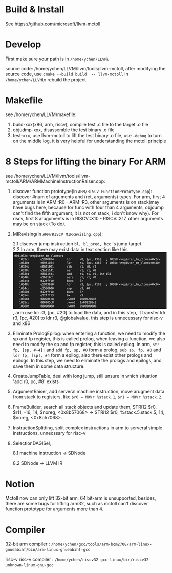 # Build & Install
See https://github.com/microsoft/llvm-mctoll

# Develop
First make sure your path is in `/home/ychen/LLVM`\

source code: /home/ychen/LLVM/llvm/tools/llvm-mctoll, after modifying the source code, use `cmake --build build  -- llvm-mctoll` in `/home/ychen/LLVM`to rebuild the project

# Makefile
see /home/ychen/LLVM/makefile: 
1. build-xxx(x86, arm, riscv), compile test .c file to the target .o file
2. objudmp-xxx, disassemble the test binary .o file
3. test-xxx, use llvm-mctoll to lift the test binary .o file, use `-debug` to turn on the middle log, it is very helpful for understanding the mctoll principle

# 8 Steps for lifting the binary For ARM
see /home/ychen/LLVM/llvm/tools/llvm-mctoll/ARM/ARMMachineInstructionRaiser.cpp: 
1. discover function prototype(in `ARM/RISCV FunctionPrototype.cpp`): discover #num of arguments and (ret, arguments) types. For arm, first 4 arguments is in ARM::R0 - ARM::R3, other arguments is on stack(may have bugs here, because for func with four than 4 arguments, objdump can't find the fifth argument, it is not on stack, i don't know why). For riscv, first 8 aruguments is in RISCV::X10 - RISCV::X17, other arguments may be on stack (To do). 
    
2. MIRevising(in `ARM/RISCV MIRRevising.cpp`):

    2.1 discover jump instruction `bl, bl_pred, bcc` 's jump target.  
    2.2 In arm, there may exist data in text section like this ![img](./img/693083DE-290B-442F-ACF6-5A6AAD6AB5F3.png), arm use ldr r3, [pc, #20] to load the data, and in this step, it transfer ldr r3, [pc, #20] to ldr r3, @globalvalue, this step is unnecessary for risc-v and x86

3. Eliminate PrologEpilog: when entering a function, we need to modify the sp and fp register, this is called prolog, when leaving a function, we also need to modify the sp and fp register, this is called epilog. In arm, `str fp, [sp, #-4]!` and `add fp, sp, #0` form a prolog, `sub sp, fp, #0` and `ldr fp, [sp], #4` form a epilog, also there exist other prologs and epilogs. In this step, we need to eliminate the prologs and epilogs, and save them in some data structure. 
 
4. CreateJumpTable, deal with long jump, still unsure in which situation 'add     r0, pc, #8' exists

5. ArgumentRaiser, add serveral machine instruction, move arugment data from stack to registers, like `$r0 = MOVr %stack.1`, `$r1 = MOVr %stack.2`.

6. FrameBuilder, search all stack objects and update them, STRi12 $r0, $r11, -16, 14, $noreg, <0x8b57068> -> STRi12 $r0, %stack.5.stack.5, 14, $noreg, <0x8b57068>.

7. InstructionSplitting, split complex instructions in arm to serveral simple instructions, unnecssary for risc-v

8. SelectionDAGISel, 

    8.1 machine instruction -> SDNode
    
    8.2 SDNode -> LLVM IR 


# Notion
Mctoll now can only lift 32-bit arm, 64 bit-arm is unsupported, besides, there are some bugs for lifting arm32, such as mctoll can't discover function prototype for arguments more than 4.

# Compiler
32-bit arm compiler : `/home/ychen/gcc/tools/arm-bcm2708/arm-linux-gnueabihf/bin/arm-linux-gnueabihf-gcc`

risc-v risc-v compiler : `/home/ychen/riscv32-gcc-linux/bin/riscv32-unknown-linux-gnu-gcc`